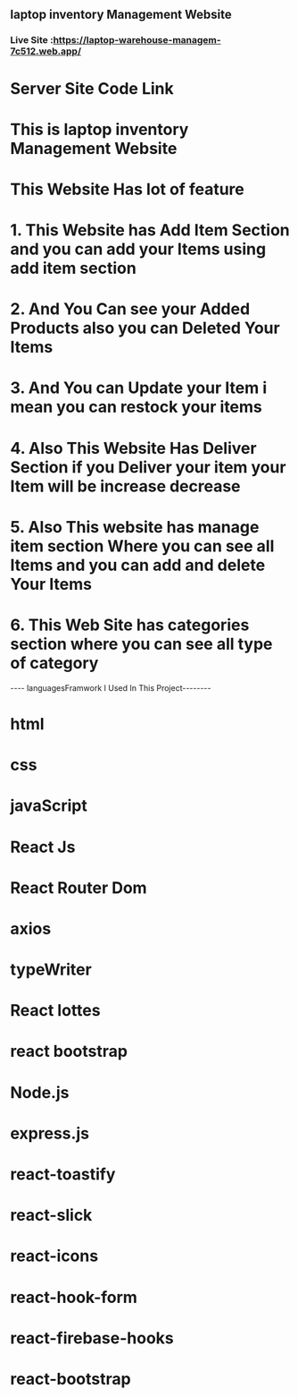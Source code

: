 ## laptop inventory Management Website 
### Live Site :https://laptop-warehouse-managem-7c512.web.app/ 
# Server Site Code Link 
# This is laptop inventory Management Website 
# This Website Has lot of feature 
# 1. This Website has Add Item Section and you can add your Items using add item section
# 2. And You Can see your Added Products also you can Deleted Your Items 
# 3. And You can Update your Item i mean you can restock your items 
# 4. Also This Website Has Deliver Section if you Deliver your item your Item will be increase decrease 
# 5. Also This website has manage item section Where you can see all Items and you can add and delete Your Items
# 6. This Web Site has categories section where you can see all type of category 
 ---- languagesFramwork I Used In This Project--------
# html
# css
# javaScript
# React Js 
# React Router Dom
# axios 
# typeWriter
# React lottes
# react bootstrap
# Node.js
# express.js
# react-toastify 
# react-slick 
# react-icons 
# react-hook-form 
# react-firebase-hooks 
# react-bootstrap